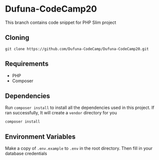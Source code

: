 # Dufuna-CodeCamp20
This branch contains code snippet for PHP Slim project

## Cloning
```
git clone https://github.com/Dufuna-CodeCamp/Dufuna-CodeCamp20.git
```

## Requirements
- PHP
- Composer

## Dependencies 

Run `composer install` to  install all the dependencies used in this project. If ran successfully, It will create a `vendor` directory for you
```
composer install
```

## Environment Variables
Make a copy of `.env.example` to `.env` in the root directory. Then fill in your database credentials
